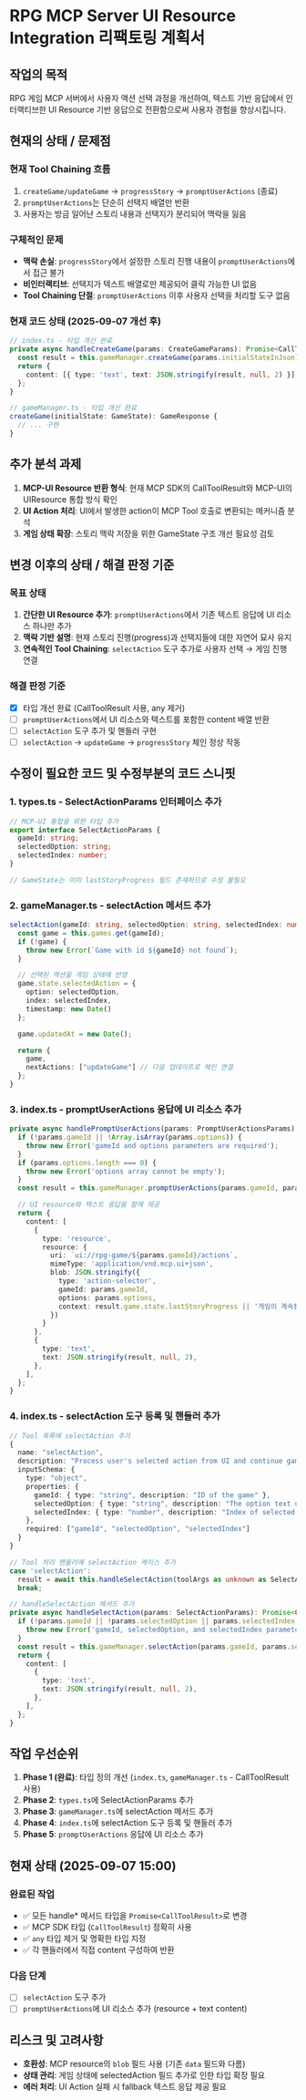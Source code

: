 # RPG MCP Server UI Resource Integration 리팩토링 계획서

## 작업의 목적

RPG 게임 MCP 서버에서 사용자 액션 선택 과정을 개선하여, 텍스트 기반 응답에서 인터랙티브한 UI Resource 기반 응답으로 전환함으로써 사용자 경험을 향상시킵니다.

## 현재의 상태 / 문제점

### 현재 Tool Chaining 흐름

1. `createGame/updateGame` → `progressStory` → `promptUserActions` (종료)
2. `promptUserActions`는 단순히 선택지 배열만 반환
3. 사용자는 방금 일어난 스토리 내용과 선택지가 분리되어 맥락을 잃음

### 구체적인 문제

- **맥락 손실**: `progressStory`에서 설정한 스토리 진행 내용이 `promptUserActions`에서 접근 불가
- **비인터랙티브**: 선택지가 텍스트 배열로만 제공되어 클릭 가능한 UI 없음
- **Tool Chaining 단절**: `promptUserActions` 이후 사용자 선택을 처리할 도구 없음

### 현재 코드 상태 (2025-09-07 개선 후)

```typescript
// index.ts - 타입 개선 완료
private async handleCreateGame(params: CreateGameParams): Promise<CallToolResult> {
  const result = this.gameManager.createGame(params.initialStateInJson);
  return {
    content: [{ type: 'text', text: JSON.stringify(result, null, 2) }],
  };
}

// gameManager.ts - 타입 개선 완료
createGame(initialState: GameState): GameResponse {
  // ... 구현
}
```

## 추가 분석 과제

1. **MCP-UI Resource 반환 형식**: 현재 MCP SDK의 CallToolResult와 MCP-UI의 UIResource 통합 방식 확인
2. **UI Action 처리**: UI에서 발생한 action이 MCP Tool 호출로 변환되는 메커니즘 분석
3. **게임 상태 확장**: 스토리 맥락 저장을 위한 GameState 구조 개선 필요성 검토

## 변경 이후의 상태 / 해결 판정 기준

### 목표 상태

1. **간단한 UI Resource 추가**: `promptUserActions`에서 기존 텍스트 응답에 UI 리소스 하나만 추가
2. **맥락 기반 설명**: 현재 스토리 진행(progress)과 선택지들에 대한 자연어 묘사 유지  
3. **연속적인 Tool Chaining**: `selectAction` 도구 추가로 사용자 선택 → 게임 진행 연결

### 해결 판정 기준

- [x] 타입 개선 완료 (CallToolResult 사용, any 제거)
- [ ] `promptUserActions`에서 UI 리소스와 텍스트를 포함한 content 배열 반환
- [ ] `selectAction` 도구 추가 및 핸들러 구현
- [ ] `selectAction` → `updateGame` → `progressStory` 체인 정상 작동

## 수정이 필요한 코드 및 수정부분의 코드 스니핏

### 1. types.ts - SelectActionParams 인터페이스 추가

```typescript
// MCP-UI 통합을 위한 타입 추가
export interface SelectActionParams {
  gameId: string;
  selectedOption: string;
  selectedIndex: number;
}

// GameState는 이미 lastStoryProgress 필드 존재하므로 수정 불필요
```

### 2. gameManager.ts - selectAction 메서드 추가

```typescript
selectAction(gameId: string, selectedOption: string, selectedIndex: number): GameResponse {
  const game = this.games.get(gameId);
  if (!game) {
    throw new Error(`Game with id ${gameId} not found`);
  }

  // 선택된 액션을 게임 상태에 반영
  game.state.selectedAction = {
    option: selectedOption,
    index: selectedIndex,
    timestamp: new Date()
  };

  game.updatedAt = new Date();

  return {
    game,
    nextActions: ["updateGame"] // 다음 업데이트로 체인 연결
  };
}
```

### 3. index.ts - promptUserActions 응답에 UI 리소스 추가

```typescript
private async handlePromptUserActions(params: PromptUserActionsParams): Promise<CallToolResult> {
  if (!params.gameId || !Array.isArray(params.options)) {
    throw new Error('gameId and options parameters are required');
  }
  if (params.options.length === 0) {
    throw new Error('options array cannot be empty');
  }
  const result = this.gameManager.promptUserActions(params.gameId, params.options);

  // UI resource와 텍스트 응답을 함께 제공
  return {
    content: [
      {
        type: 'resource',
        resource: {
          uri: `ui://rpg-game/${params.gameId}/actions`,
          mimeType: 'application/vnd.mcp.ui+json',
          blob: JSON.stringify({
            type: 'action-selector',
            gameId: params.gameId,
            options: params.options,
            context: result.game.state.lastStoryProgress || '게임이 계속됩니다...'
          })
        }
      },
      {
        type: 'text',
        text: JSON.stringify(result, null, 2),
      },
    ],
  };
}
```

### 4. index.ts - selectAction 도구 등록 및 핸들러 추가

```typescript
// Tool 목록에 selectAction 추가
{
  name: "selectAction",
  description: "Process user's selected action from UI and continue game flow",
  inputSchema: {
    type: "object",
    properties: {
      gameId: { type: "string", description: "ID of the game" },
      selectedOption: { type: "string", description: "The option text user selected" },
      selectedIndex: { type: "number", description: "Index of selected option (0-based)" }
    },
    required: ["gameId", "selectedOption", "selectedIndex"]
  }
}

// Tool 처리 핸들러에 selectAction 케이스 추가
case 'selectAction':
  result = await this.handleSelectAction(toolArgs as unknown as SelectActionParams);
  break;

// handleSelectAction 메서드 추가
private async handleSelectAction(params: SelectActionParams): Promise<CallToolResult> {
  if (!params.gameId || !params.selectedOption || params.selectedIndex === undefined) {
    throw new Error('gameId, selectedOption, and selectedIndex parameters are required');
  }
  const result = this.gameManager.selectAction(params.gameId, params.selectedOption, params.selectedIndex);
  return {
    content: [
      {
        type: 'text',
        text: JSON.stringify(result, null, 2),
      },
    ],
  };
}
```

## 작업 우선순위

1. **Phase 1 (완료)**: 타입 정의 개선 (`index.ts`, `gameManager.ts` - CallToolResult 사용)
2. **Phase 2**: `types.ts`에 SelectActionParams 추가
3. **Phase 3**: `gameManager.ts`에 selectAction 메서드 추가
4. **Phase 4**: `index.ts`에 selectAction 도구 등록 및 핸들러 추가
5. **Phase 5**: `promptUserActions` 응답에 UI 리소스 추가

## 현재 상태 (2025-09-07 15:00)

### 완료된 작업

- ✅ 모든 handle* 메서드 타입을 `Promise<CallToolResult>`로 변경
- ✅ MCP SDK 타입 (`CallToolResult`) 정확히 사용
- ✅ `any` 타입 제거 및 명확한 타입 지정
- ✅ 각 핸들러에서 직접 content 구성하여 반환

### 다음 단계

- [ ] `selectAction` 도구 추가
- [ ] `promptUserActions`에 UI 리소스 추가 (resource + text content)

## 리스크 및 고려사항

- **호환성**: MCP resource의 `blob` 필드 사용 (기존 `data` 필드와 다름)
- **상태 관리**: 게임 상태에 selectedAction 필드 추가로 인한 타입 확장 필요
- **에러 처리**: UI Action 실패 시 fallback 텍스트 응답 제공 필요
